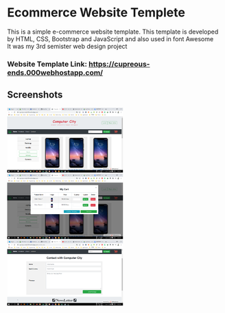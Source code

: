 # Ecommerce Website Templete

This is a simple e-commerce website template. This template is developed by HTML, CSS, Bootstrap and JavaScript and also used in font Awesome
<br/>
It was my 3rd semister web design project

### Website Template Link: https://cupreous-ends.000webhostapp.com/

## Screenshots

<img src="screenshots/Screenshot (148).png" width="270"> &nbsp;&nbsp; <img src="screenshots/Screenshot (149).png" width="270"> &nbsp;&nbsp; <img src="screenshots/Screenshot (150).png" width="270">
